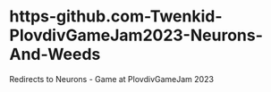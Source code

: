# https-github.com-Twenkid-PlovdivGameJam2023-Neurons-And-Weeds
Redirects to Neurons - Game at PlovdivGameJam 2023
